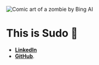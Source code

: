 ![Comic art of a zombie by Bing AI]("zombie~2.jpeg")

# This is Sudo 🫠

- **[LinkedIn](https://www.linkedin.com/in/shuddhosharaf)**
- **[GitHub](https://github.com/sudo318)**.
